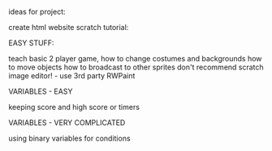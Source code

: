 ideas for project:

create html website scratch tutorial:

EASY STUFF:

teach basic 2 player game,
how to change costumes and backgrounds
how to move objects
how to broadcast to other sprites
don't recommend scratch image editor! - use 3rd party RWPaint

VARIABLES - EASY

keeping score and high score or timers

VARIABLES - VERY COMPLICATED

using binary variables for conditions
